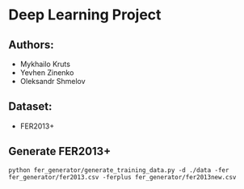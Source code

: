 # Deep Learning Project

## Authors:

* Mykhailo Kruts
* Yevhen Zinenko
* Oleksandr Shmelov

## Dataset:

- FER2013+

## Generate FER2013+

```
python fer_generator/generate_training_data.py -d ./data -fer fer_generator/fer2013.csv -ferplus fer_generator/fer2013new.csv
```